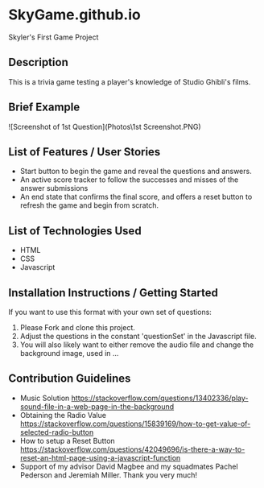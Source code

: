 # SkyGame.github.io
Skyler's First Game Project 
## Description
This is a trivia game testing a player's knowledge of Studio Ghibli's films.
## Brief Example
![Screenshot of 1st Question](Photos\1st Screenshot.PNG)

## List of Features / User Stories
* Start button to begin the game and reveal the questions and answers.
* An active score tracker to follow the successes and misses of the answer submissions
* An end state that confirms the final score, and offers a reset button to refresh the game and begin from scratch.
## List of Technologies Used
* HTML
* CSS
* Javascript
## Installation Instructions / Getting Started
If you want to use this format with your own set of questions:
1. Please Fork and clone this project.
2. Adjust the questions in the constant 'questionSet' in the Javascript file.
3. You will also likely want to either remove the audio file and change the background image, used in ...
## Contribution Guidelines
* Music Solution https://stackoverflow.com/questions/13402336/play-sound-file-in-a-web-page-in-the-background
* Obtaining the Radio Value https://stackoverflow.com/questions/15839169/how-to-get-value-of-selected-radio-button
* How to setup a Reset Button https://stackoverflow.com/questions/42049696/is-there-a-way-to-reset-an-html-page-using-a-javascript-function
* Support of my advisor David Magbee and my squadmates Pachel Pederson and Jeremiah Miller. Thank you very much!